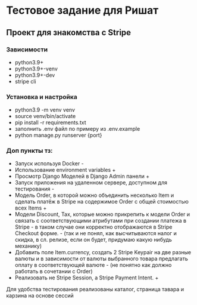 # Тестовое задание для Ришат
## Проект для знакомства с Stripe

### Зависимости
- python3.9+
- python3.9+-venv
- python3.9+-dev
- stripe cli

### Установка и настройка
- python3.9 -m venv venv
- source venv/bin/activate
- pip install -r requirements.txt
- заполнить .env файл по примеру из .env.example
- python manage.py runserver {port}

### Доп пункты тз:
- Запуск используя Docker -
- Использование environment variables +
- Просмотр Django Моделей в Django Admin панели +
- Запуск приложения на удаленном сервере, доступном для тестирования -
- Модель Order, в которой можно объединить несколько Item и сделать платёж в Stripe на содержимое Order c общей стоимостью всех Items +
- Модели Discount, Tax, которые можно прикрепить к модели Order и связать с соответствующими атрибутами при создании платежа в Stripe - в таком случае они корректно отображаются в Stripe Checkout форме. - (так и не понял, как высчитываются налог и скидка, в сл. релизе, если он будет, придумаю какую нибудь механику) 
- Добавить поле Item.currency, создать 2 Stripe Keypair на две разные валюты и в зависимости от валюты выбранного товара предлагать оплату в соответствующей валюте - (не понятно как должно работать в сочетании с Order)
- Реализовать не Stripe Session, а Stripe Payment Intent. +

Для удобства тестирования реализованы каталог, страница тавара и карзина на основе сессий